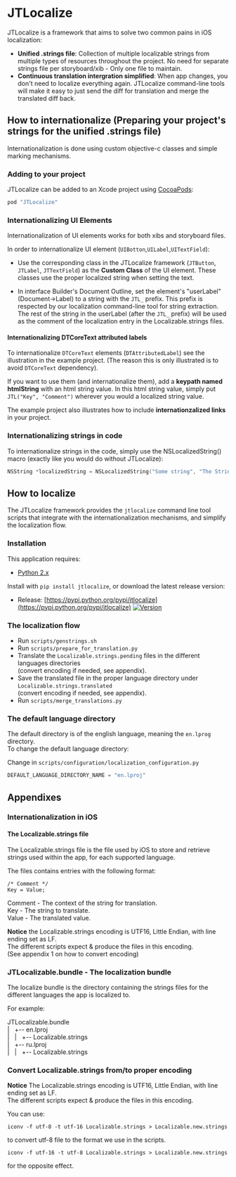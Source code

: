 JTLocalize
==========

JTLocalize is a framework that aims to solve two common pains in iOS localization:
- **Unified .strings file**: Collection of multiple localizable strings from multiple types of resources throughout the project. No need for separate strings file per storyboard/xib - Only one file to maintain.
- **Continuous translation intergration simplified**: When app changes, you don't need to localize everything again. JTLocalize command-line tools will make it easy to just send the diff for translation and merge the translated diff back.



## How to internationalize (Preparing your project's strings for the unified .strings file)

Internationalization is done using custom objective-c classes and simple marking mechanisms.

### Adding to your project

JTLocalize can be added to an Xcode project using [CocoaPods](http://cocoapods.org):

```ruby
pod "JTLocalize"
```

### Internationalizing UI Elements

Internationalization of UI elements works for both xibs and storyboard files.

In order to internationalize UI element (`UIBotton`,`UILabel`,`UITextField`):
- Use the corresponding class in the JTLocalize framework (`JTButton`, `JTLabel`, `JTTextField`) as the <b>Custom Class</b> of the UI element.
These classes use the proper localized string when setting the text.

- In interface Builder's Document Outline, set the element's "userLabel" (Document->Label) to a string with the `JTL_` prefix.
This prefix is respected by our localization command-line tool for string extraction.
The rest of the string in the userLabel (after the `JTL_` prefix) will be used as the comment of the localization entry in the Localizable.strings files.

#### Internationalizing DTCoreText attributed labels
To internationalize `DTCoreText` elements (`DTAttributedLabel`) see the illustration in the example project.
(The reason this is only illustrated is to avoid `DTCoreText` dependency).

If you want to use them (and internationalize them), add a **keypath named htmlString** with an html string value.
In this html string value, simply put `JTL("Key", "Comment")` wherever you would a localized string value.

The example project also illustrates how to include **internationzalized links** in your project.

### Internationalizing strings in code

To internationalize strings in the code, simply use the NSLocalizedString() macro (exactly like you would do without JTLocalize):
```objective-c
NSString *localizedString = NSLocalizedString("Some string", "The Strings context for translation")
```

## How to localize

The JTLocalize framework provides the `jtlocalize` command line tool scripts that integrate with the internationalization mechanisms, and simplify the localization flow.

### Installation

This application requires:

* [Python 2.x](https://www.python.org/download/)

Install with `pip install jtlocalize`, or download the latest release version:

* Release: [https://pypi.python.org/pypi/jtlocalize](https://pypi.python.org/pypi/jtlocalize) [![Version](http://img.shields.io/pypi/v/jtlocalize.svg?style=flat)](https://pypi.python.org/pypi/jtlocalize)

### The localization flow

- Run `scripts/genstrings.sh`
- Run `scripts/prepare_for_translation.py`
- Translate the `Localizable.strings.pending` files in the different languages directories  
(convert encoding if needed, see appendix).
- Save the translated file in the proper language directory under `Localizable.strings.translated`  
(convert encoding if needed, see appendix).
- Run `scripts/merge_translations.py`


### The default language directory

The default directory is of the english language, meaning the `en.lprog` directory.  
To change the default language directory:

Change in `scripts/configuration/localization_configuration.py`

```python
DEFAULT_LANGUAGE_DIRECTORY_NAME = "en.lproj"
```


## Appendixes

### Internationalization in iOS

#### The Localizable.strings file
The Localizable.strings file is the file used by iOS to store and retrieve strings used within the app, for each supported language.

The files contains entries with the following format:
```
/* Comment */
Key = Value;
```

Comment - The context of the string for translation.  
Key - The string to translate.  
Value - The translated value.  

**Notice** the Localizable.strings encoding is UTF16, Little Endian, with line ending set as LF.  
The different scripts expect & produce the files in this encoding.  
(See appendix 1 on how to convert encoding)  


### JTLocalizable.bundle - The localization bundle

The localize bundle is the directory containing the strings files for the different languages the app is localized to.

For example:

JTLocalizable.bundle  
|&nbsp;&nbsp;&nbsp;+-- en.lproj  
|&nbsp;&nbsp;&nbsp;|&nbsp;&nbsp;&nbsp;+-- Localizable.strings  
|&nbsp;&nbsp;&nbsp;+-- ru.lproj  
|&nbsp;&nbsp;&nbsp;|&nbsp;&nbsp;&nbsp;+-- Localizable.strings  


### Convert Localizable.strings from/to proper encoding

**Notice** The Localizable.strings encoding is UTF16, Little Endian, with line ending set as LF.  
The different scripts expect & produce the files in this encoding.  

You can use:
```
iconv -f utf-8 -t utf-16 Localizable.strings > Localizable.new.strings
```
to convert utf-8 file to the format we use in the scripts.

```
iconv -f utf-16 -t utf-8 Localizable.strings > Localizable.new.strings
```
for the opposite effect.
